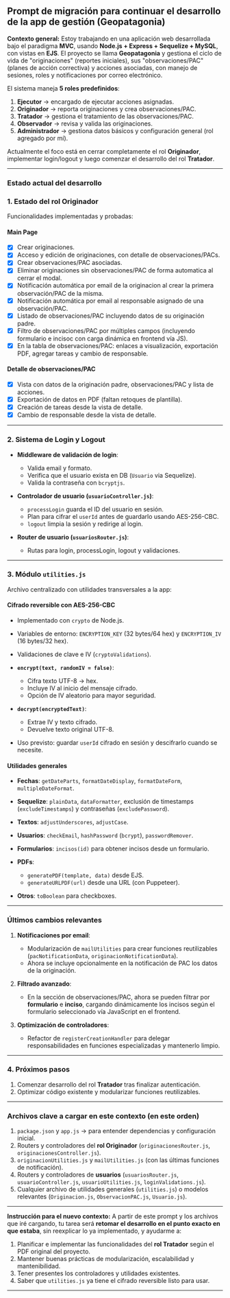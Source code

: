 ## **Prompt de migración para continuar el desarrollo de la app de gestión (Geopatagonia)**

**Contexto general:**
Estoy trabajando en una aplicación web desarrollada bajo el paradigma **MVC**, usando **Node.js + Express + Sequelize + MySQL**, con vistas en **EJS**. El proyecto se llama **Geopatagonia** y gestiona el ciclo de vida de "originaciones" (reportes iniciales), sus "observaciones/PAC" (planes de acción correctiva) y acciones asociadas, con manejo de sesiones, roles y notificaciones por correo electrónico.

El sistema maneja **5 roles predefinidos**:

1. **Ejecutor** → encargado de ejecutar acciones asignadas.
2. **Originador** → reporta originaciones y crea observaciones/PAC.
3. **Tratador** → gestiona el tratamiento de las observaciones/PAC.
4. **Observador** → revisa y valida las originaciones.
5. **Administrador** → gestiona datos básicos y configuración general (rol agregado por mí).

Actualmente el foco está en cerrar completamente el rol **Originador**, implementar login/logout y luego comenzar el desarrollo del rol **Tratador**.

---

### **Estado actual del desarrollo**

### **1. Estado del rol Originador**

Funcionalidades implementadas y probadas:

#### **Main Page**

* [x] Crear originaciones.
* [x] Acceso y edición de originaciones, con detalle de observaciones/PACs.
* [x] Crear observaciones/PAC asociadas.
* [x] Eliminar originaciones sin observaciones/PAC de forma automatica al cerrar el modal.
* [x] Notificación automática por email de la originacion al crear la primera observación/PAC de la misma.
* [x] Notificación automática por email al responsable asignado de una observación/PAC.
* [x] Listado de observaciones/PAC incluyendo datos de su originación padre.
* [x] Filtro de observaciones/PAC por múltiples campos (incluyendo formulario e incisoc con carga dinámica en frontend vía JS).
* [x] En la tabla de observaciones/PAC: enlaces a visualización, exportación PDF, agregar tareas y cambio de responsable.

#### **Detalle de observaciones/PAC**

* [x] Vista con datos de la originación padre, observaciones/PAC y lista de acciones.
* [x] Exportación de datos en PDF (faltan retoques de plantilla).
* [x] Creación de tareas desde la vista de detalle.
* [x] Cambio de responsable desde la vista de detalle.

---

### **2. Sistema de Login y Logout**

* **Middleware de validación de login**:

  * Valida email y formato.
  * Verifica que el usuario exista en DB (`Usuario` via Sequelize).
  * Valida la contraseña con `bcryptjs`.
* **Controlador de usuario (`usuarioController.js`)**:

  * `processLogin` guarda el ID del usuario en sesión.
  * Plan para cifrar el `userId` antes de guardarlo usando AES-256-CBC.
  * `logout` limpia la sesión y redirige al login.
* **Router de usuario (`usuariosRouter.js`)**:

  * Rutas para login, processLogin, logout y validaciones.

---

### **3. Módulo `utilities.js`**

Archivo centralizado con utilidades transversales a la app:

#### **Cifrado reversible con AES-256-CBC**

* Implementado con `crypto` de Node.js.
* Variables de entorno: `ENCRYPTION_KEY` (32 bytes/64 hex) y `ENCRYPTION_IV` (16 bytes/32 hex).
* Validaciones de clave e IV (`cryptoValidations`).
* **`encrypt(text, randomIV = false)`**:

  * Cifra texto UTF-8 → hex.
  * Incluye IV al inicio del mensaje cifrado.
  * Opción de IV aleatorio para mayor seguridad.
* **`decrypt(encryptedText)`**:

  * Extrae IV y texto cifrado.
  * Devuelve texto original UTF-8.
* Uso previsto: guardar `userId` cifrado en sesión y descifrarlo cuando se necesite.

#### **Utilidades generales**

* **Fechas**: `getDateParts`, `formatDateDisplay`, `formatDateForm`, `multipleDateFormat`.
* **Sequelize**: `plainData`, `dataFormatter`, exclusión de timestamps (`excludeTimestamps`) y contraseñas (`excludePassword`).
* **Textos**: `adjustUnderscores`, `adjustCase`.
* **Usuarios**: `checkEmail`, `hashPassword` (`bcrypt`), `passwordRemover`.
* **Formularios**: `incisos(id)` para obtener incisos desde un formulario.
* **PDFs**:

  * `generatePDF(template, data)` desde EJS.
  * `generateURLPDF(url)` desde una URL (con Puppeteer).
* **Otros**: `toBoolean` para checkboxes.

---

### **Últimos cambios relevantes**

1. **Notificaciones por email**:

   * Modularización de `mailUtilities` para crear funciones reutilizables (`pacNotificationData`, `originacionNotificationData`).
   * Ahora se incluye opcionalmente en la notificación de PAC los datos de la originación.

2. **Filtrado avanzado**:

   * En la sección de observaciones/PAC, ahora se pueden filtrar por **formulario** e **inciso**, cargando dinámicamente los incisos según el formulario seleccionado vía JavaScript en el frontend.

3. **Optimización de controladores**:

   * Refactor de `registerCreationHandler` para delegar responsabilidades en funciones especializadas y mantenerlo limpio.

---

### **4. Próximos pasos**

1. Comenzar desarrollo del rol **Tratador** tras finalizar autenticación.
2. Optimizar código existente y modularizar funciones reutilizables.

---

### **Archivos clave a cargar en este contexto (en este orden)**

1. `package.json` y `app.js` → para entender dependencias y configuración inicial.
2. Routers y controladores del **rol Originador** (`originacionesRouter.js`, `originacionesController.js`).
3. `originacionUtilities.js` y `mailUtilities.js` (con las últimas funciones de notificación).
4. Routers y controladores de **usuarios** (`usuariosRouter.js`, `usuarioController.js`, `usuarioUtilities.js`, `loginValidations.js`).
5. Cualquier archivo de utilidades generales (`utilities.js`) o modelos relevantes (`Originacion.js`, `ObservacionPAC.js`, `Usuario.js`).

---

**Instrucción para el nuevo contexto:**
A partir de este prompt y los archivos que iré cargando, tu tarea será **retomar el desarrollo en el punto exacto en que estaba**, sin reexplicar lo ya implementado, y ayudarme a:

1. Planificar e implementar las funcionalidades del **rol Tratador** según el PDF original del proyecto.
2. Mantener buenas prácticas de modularización, escalabilidad y mantenibilidad.
3. Tener presentes los controladores y utilidades existentes.
4. Saber que `utilities.js` ya tiene el cifrado reversible listo para usar.

---